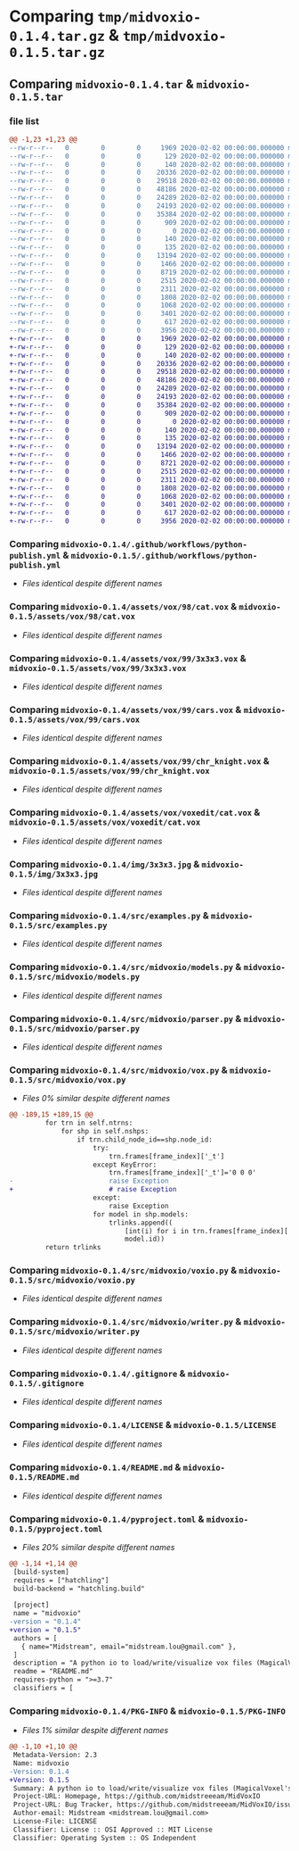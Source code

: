 # Comparing `tmp/midvoxio-0.1.4.tar.gz` & `tmp/midvoxio-0.1.5.tar.gz`

## Comparing `midvoxio-0.1.4.tar` & `midvoxio-0.1.5.tar`

### file list

```diff
@@ -1,23 +1,23 @@
--rw-r--r--   0        0        0     1969 2020-02-02 00:00:00.000000 midvoxio-0.1.4/.github/workflows/python-publish.yml
--rw-r--r--   0        0        0      129 2020-02-02 00:00:00.000000 midvoxio-0.1.4/assets/palette/cat.png
--rw-r--r--   0        0        0      140 2020-02-02 00:00:00.000000 midvoxio-0.1.4/assets/palette/pal0.png
--rw-r--r--   0        0        0    20336 2020-02-02 00:00:00.000000 midvoxio-0.1.4/assets/vox/98/cat.vox
--rw-r--r--   0        0        0    29518 2020-02-02 00:00:00.000000 midvoxio-0.1.4/assets/vox/99/3x3x3.vox
--rw-r--r--   0        0        0    48186 2020-02-02 00:00:00.000000 midvoxio-0.1.4/assets/vox/99/cars.vox
--rw-r--r--   0        0        0    24289 2020-02-02 00:00:00.000000 midvoxio-0.1.4/assets/vox/99/chr_knight.vox
--rw-r--r--   0        0        0    24193 2020-02-02 00:00:00.000000 midvoxio-0.1.4/assets/vox/voxedit/cat.vox
--rw-r--r--   0        0        0    35384 2020-02-02 00:00:00.000000 midvoxio-0.1.4/img/3x3x3.jpg
--rw-r--r--   0        0        0      909 2020-02-02 00:00:00.000000 midvoxio-0.1.4/src/examples.py
--rw-r--r--   0        0        0        0 2020-02-02 00:00:00.000000 midvoxio-0.1.4/src/midvoxio/__init__.py
--rw-r--r--   0        0        0      140 2020-02-02 00:00:00.000000 midvoxio-0.1.4/src/midvoxio/config.py
--rw-r--r--   0        0        0      135 2020-02-02 00:00:00.000000 midvoxio-0.1.4/src/midvoxio/exceptions.py
--rw-r--r--   0        0        0    13194 2020-02-02 00:00:00.000000 midvoxio-0.1.4/src/midvoxio/models.py
--rw-r--r--   0        0        0     1466 2020-02-02 00:00:00.000000 midvoxio-0.1.4/src/midvoxio/parser.py
--rw-r--r--   0        0        0     8719 2020-02-02 00:00:00.000000 midvoxio-0.1.4/src/midvoxio/vox.py
--rw-r--r--   0        0        0     2515 2020-02-02 00:00:00.000000 midvoxio-0.1.4/src/midvoxio/voxio.py
--rw-r--r--   0        0        0     2311 2020-02-02 00:00:00.000000 midvoxio-0.1.4/src/midvoxio/writer.py
--rw-r--r--   0        0        0     1808 2020-02-02 00:00:00.000000 midvoxio-0.1.4/.gitignore
--rw-r--r--   0        0        0     1068 2020-02-02 00:00:00.000000 midvoxio-0.1.4/LICENSE
--rw-r--r--   0        0        0     3401 2020-02-02 00:00:00.000000 midvoxio-0.1.4/README.md
--rw-r--r--   0        0        0      617 2020-02-02 00:00:00.000000 midvoxio-0.1.4/pyproject.toml
--rw-r--r--   0        0        0     3956 2020-02-02 00:00:00.000000 midvoxio-0.1.4/PKG-INFO
+-rw-r--r--   0        0        0     1969 2020-02-02 00:00:00.000000 midvoxio-0.1.5/.github/workflows/python-publish.yml
+-rw-r--r--   0        0        0      129 2020-02-02 00:00:00.000000 midvoxio-0.1.5/assets/palette/cat.png
+-rw-r--r--   0        0        0      140 2020-02-02 00:00:00.000000 midvoxio-0.1.5/assets/palette/pal0.png
+-rw-r--r--   0        0        0    20336 2020-02-02 00:00:00.000000 midvoxio-0.1.5/assets/vox/98/cat.vox
+-rw-r--r--   0        0        0    29518 2020-02-02 00:00:00.000000 midvoxio-0.1.5/assets/vox/99/3x3x3.vox
+-rw-r--r--   0        0        0    48186 2020-02-02 00:00:00.000000 midvoxio-0.1.5/assets/vox/99/cars.vox
+-rw-r--r--   0        0        0    24289 2020-02-02 00:00:00.000000 midvoxio-0.1.5/assets/vox/99/chr_knight.vox
+-rw-r--r--   0        0        0    24193 2020-02-02 00:00:00.000000 midvoxio-0.1.5/assets/vox/voxedit/cat.vox
+-rw-r--r--   0        0        0    35384 2020-02-02 00:00:00.000000 midvoxio-0.1.5/img/3x3x3.jpg
+-rw-r--r--   0        0        0      909 2020-02-02 00:00:00.000000 midvoxio-0.1.5/src/examples.py
+-rw-r--r--   0        0        0        0 2020-02-02 00:00:00.000000 midvoxio-0.1.5/src/midvoxio/__init__.py
+-rw-r--r--   0        0        0      140 2020-02-02 00:00:00.000000 midvoxio-0.1.5/src/midvoxio/config.py
+-rw-r--r--   0        0        0      135 2020-02-02 00:00:00.000000 midvoxio-0.1.5/src/midvoxio/exceptions.py
+-rw-r--r--   0        0        0    13194 2020-02-02 00:00:00.000000 midvoxio-0.1.5/src/midvoxio/models.py
+-rw-r--r--   0        0        0     1466 2020-02-02 00:00:00.000000 midvoxio-0.1.5/src/midvoxio/parser.py
+-rw-r--r--   0        0        0     8721 2020-02-02 00:00:00.000000 midvoxio-0.1.5/src/midvoxio/vox.py
+-rw-r--r--   0        0        0     2515 2020-02-02 00:00:00.000000 midvoxio-0.1.5/src/midvoxio/voxio.py
+-rw-r--r--   0        0        0     2311 2020-02-02 00:00:00.000000 midvoxio-0.1.5/src/midvoxio/writer.py
+-rw-r--r--   0        0        0     1808 2020-02-02 00:00:00.000000 midvoxio-0.1.5/.gitignore
+-rw-r--r--   0        0        0     1068 2020-02-02 00:00:00.000000 midvoxio-0.1.5/LICENSE
+-rw-r--r--   0        0        0     3401 2020-02-02 00:00:00.000000 midvoxio-0.1.5/README.md
+-rw-r--r--   0        0        0      617 2020-02-02 00:00:00.000000 midvoxio-0.1.5/pyproject.toml
+-rw-r--r--   0        0        0     3956 2020-02-02 00:00:00.000000 midvoxio-0.1.5/PKG-INFO
```

### Comparing `midvoxio-0.1.4/.github/workflows/python-publish.yml` & `midvoxio-0.1.5/.github/workflows/python-publish.yml`

 * *Files identical despite different names*

### Comparing `midvoxio-0.1.4/assets/vox/98/cat.vox` & `midvoxio-0.1.5/assets/vox/98/cat.vox`

 * *Files identical despite different names*

### Comparing `midvoxio-0.1.4/assets/vox/99/3x3x3.vox` & `midvoxio-0.1.5/assets/vox/99/3x3x3.vox`

 * *Files identical despite different names*

### Comparing `midvoxio-0.1.4/assets/vox/99/cars.vox` & `midvoxio-0.1.5/assets/vox/99/cars.vox`

 * *Files identical despite different names*

### Comparing `midvoxio-0.1.4/assets/vox/99/chr_knight.vox` & `midvoxio-0.1.5/assets/vox/99/chr_knight.vox`

 * *Files identical despite different names*

### Comparing `midvoxio-0.1.4/assets/vox/voxedit/cat.vox` & `midvoxio-0.1.5/assets/vox/voxedit/cat.vox`

 * *Files identical despite different names*

### Comparing `midvoxio-0.1.4/img/3x3x3.jpg` & `midvoxio-0.1.5/img/3x3x3.jpg`

 * *Files identical despite different names*

### Comparing `midvoxio-0.1.4/src/examples.py` & `midvoxio-0.1.5/src/examples.py`

 * *Files identical despite different names*

### Comparing `midvoxio-0.1.4/src/midvoxio/models.py` & `midvoxio-0.1.5/src/midvoxio/models.py`

 * *Files identical despite different names*

### Comparing `midvoxio-0.1.4/src/midvoxio/parser.py` & `midvoxio-0.1.5/src/midvoxio/parser.py`

 * *Files identical despite different names*

### Comparing `midvoxio-0.1.4/src/midvoxio/vox.py` & `midvoxio-0.1.5/src/midvoxio/vox.py`

 * *Files 0% similar despite different names*

```diff
@@ -189,15 +189,15 @@
         for trn in self.ntrns:
             for shp in self.nshps:
                 if trn.child_node_id==shp.node_id:
                     try:
                         trn.frames[frame_index]['_t']
                     except KeyError:
                         trn.frames[frame_index]['_t']='0 0 0'
-                        raise Exception
+                        # raise Exception
                     except:
                         raise Exception
                     for model in shp.models:
                         trlinks.append((
                             [int(i) for i in trn.frames[frame_index]['_t'].split()],
                             model.id))
         return trlinks
```

### Comparing `midvoxio-0.1.4/src/midvoxio/voxio.py` & `midvoxio-0.1.5/src/midvoxio/voxio.py`

 * *Files identical despite different names*

### Comparing `midvoxio-0.1.4/src/midvoxio/writer.py` & `midvoxio-0.1.5/src/midvoxio/writer.py`

 * *Files identical despite different names*

### Comparing `midvoxio-0.1.4/.gitignore` & `midvoxio-0.1.5/.gitignore`

 * *Files identical despite different names*

### Comparing `midvoxio-0.1.4/LICENSE` & `midvoxio-0.1.5/LICENSE`

 * *Files identical despite different names*

### Comparing `midvoxio-0.1.4/README.md` & `midvoxio-0.1.5/README.md`

 * *Files identical despite different names*

### Comparing `midvoxio-0.1.4/pyproject.toml` & `midvoxio-0.1.5/pyproject.toml`

 * *Files 20% similar despite different names*

```diff
@@ -1,14 +1,14 @@
 [build-system]
 requires = ["hatchling"]
 build-backend = "hatchling.build"
 
 [project]
 name = "midvoxio"
-version = "0.1.4"
+version = "0.1.5"
 authors = [
   { name="Midstream", email="midstream.lou@gmail.com" },
 ]
 description = "A python io to load/write/visualize vox files (MagicalVoxel's .vox format)."
 readme = "README.md"
 requires-python = ">=3.7"
 classifiers = [
```

### Comparing `midvoxio-0.1.4/PKG-INFO` & `midvoxio-0.1.5/PKG-INFO`

 * *Files 1% similar despite different names*

```diff
@@ -1,10 +1,10 @@
 Metadata-Version: 2.3
 Name: midvoxio
-Version: 0.1.4
+Version: 0.1.5
 Summary: A python io to load/write/visualize vox files (MagicalVoxel's .vox format).
 Project-URL: Homepage, https://github.com/midstreeeam/MidVoxIO
 Project-URL: Bug Tracker, https://github.com/midstreeeam/MidVoxIO/issues
 Author-email: Midstream <midstream.lou@gmail.com>
 License-File: LICENSE
 Classifier: License :: OSI Approved :: MIT License
 Classifier: Operating System :: OS Independent
```


